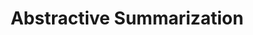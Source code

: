 ---
types: "word"

title: "Abstractive Summarization"

categories: ['']

tags: ['Abstractive', 'Summarization']

arabic: 'التلخيص الخلاصي'

arexps: []

enwords: ['Abstractive Summarization']

enexps: []

arlexicons: 'ل'

enlexicons: 'A'

authors: ['Ruqayya Roshdy']

translators: ['']

citations: 'تطبيقات الذكاء الاصطناعي في خدمة اللغة العربية'

sources: 'مركز الملك عبدالله بن عبدالعزيز الدولي لخدمة اللغة العربية'

word: "true"

slug: ""
---